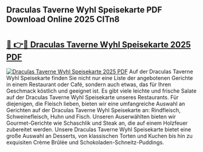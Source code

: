 ## Draculas Taverne Wyhl Speisekarte PDF Download Online 2025 CITn8

# <h2><a href="http://gc8rf7.nevu.top/?p=Draculas+Taverne+Wyhl+Speisekarte">🔗 👉🔴 Draculas Taverne Wyhl Speisekarte 2025 PDF</a></h2>

[![Draculas Taverne Wyhl Speisekarte 2025 PDF](https://i.imgur.com/dBaPXMq.png)](http://gc8rf7.nevu.top/?p=Draculas+Taverne+Wyhl+Speisekarte)
Auf der Draculas Taverne Wyhl Speisekarte finden Sie nicht nur eine Liste der angebotenen Gerichte in einem Restaurant oder Café, sondern auch etwas, das für Ihren Geschmack köstlich und geeignet ist. Es gibt viele leichte und frische Salate auf der Draculas Taverne Wyhl Speisekarte unseres Restaurants. Für diejenigen, die Fleisch lieben, bieten wir eine umfangreiche Auswahl an Gerichten auf der Draculas Taverne Wyhl Speisekarte an: Rindfleisch, Schweinefleisch, Huhn und Fisch. Unseren Auserwählten bieten wir Gourmet-Gerichte wie Schaschlik und Steak an, die auf einem Holzfeuer zubereitet werden. Unsere Draculas Taverne Wyhl Speisekarte bietet eine große Auswahl an Desserts, von klassischen Torten und Kuchen bis hin zu exquisiten Crème Brûlée und Schokoladen-Schneitz-Puddings.
